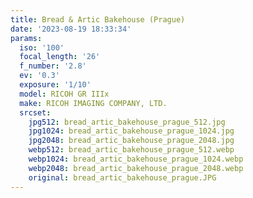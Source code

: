 ```yaml
---
title: Bread & Artic Bakehouse (Prague)
date: '2023-08-19 18:33:34'
params:
  iso: '100'
  focal_length: '26'
  f_number: '2.8'
  ev: '0.3'
  exposure: '1/10'
  model: RICOH GR IIIx
  make: RICOH IMAGING COMPANY, LTD.
  srcset:
    jpg512: bread_artic_bakehouse_prague_512.jpg
    jpg1024: bread_artic_bakehouse_prague_1024.jpg
    jpg2048: bread_artic_bakehouse_prague_2048.jpg
    webp512: bread_artic_bakehouse_prague_512.webp
    webp1024: bread_artic_bakehouse_prague_1024.webp
    webp2048: bread_artic_bakehouse_prague_2048.webp
    original: bread_artic_bakehouse_prague.JPG
---
```

